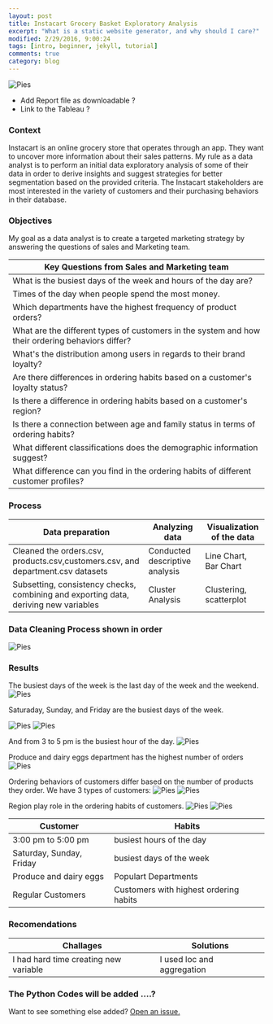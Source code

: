 ```yaml
---
layout: post
title: Instacart Grocery Basket Exploratory Analysis 
excerpt: "What is a static website generator, and why should I care?"
modified: 2/29/2016, 9:00:24
tags: [intro, beginner, jekyll, tutorial]
comments: true
category: blog
---
```




![Pies](https://morwarid1.github.io/images/instacart_images/bk.png) 



- Add Report file as downloadable ?
- Link to the Tableau ?



### Context 
Instacart is an online grocery store that operates through an app. They want to uncover more information about their sales patterns. My rule as a data analyst is to perform an initial data exploratory analysis of some of their data in order to derive insights and suggest strategies for better segmentation based on the provided criteria. The Instacart stakeholders are most interested in the variety of customers and their purchasing behaviors in their database. 


### Objectives
My goal as a data analyst is to create a targeted marketing strategy by answering the questions of sales and Marketing team.


Key Questions from Sales and Marketing team |
---------------------------------------------------|
What is the busiest days of the week and hours of the day are? |
Times of the day when people spend the most money. |
Which departments have the highest frequency of product orders? |
What are the different types of customers in the system and how their ordering behaviors differ? |
What's the distribution among users in regards to their brand loyalty? |
Are there differences in ordering habits based on a customer's loyalty status? |
Is there a difference in ordering habits based on a customer's region? |
Is there a connection between age and family status in terms of ordering habits? |
What different classifications does the demographic information suggest? |
What difference can you find in the ordering habits of different customer profiles? |


### Process 

Data preparation | Analyzing data |  Visualization of the data
------------ | ------------- | -------------
Cleaned the orders.csv, products.csv,customers.csv, and department.csv datasets | Conducted descriptive analysis | Line Chart, Bar Chart
Subsetting, consistency checks, combining and exporting data, deriving new variables | Cluster Analysis | Clustering, scatterplot 

### Data Cleaning Process shown in order
![Pies](https://morwarid1.github.io/images/instacart_images/population_flow.png) 




  
  
### Results
The busiest days of the week is the last day of the week and the weekend.
![Pies](https://morwarid1.github.io/images/instacart_images/avgspentweek_loyalcust.png) 


Saturaday, Sunday, and Friday are the busiest days of the week. 


![Pies](https://morwarid1.github.io/images/instacart_images/C_order_hour_bar.png) 
![Pies](https://morwarid1.github.io/images/instacart_images/symbols.png) 




And from 3 to 5 pm is the busiest hour of the day.
![Pies](https://morwarid1.github.io/images/instacart_images/avgspent_loyalcust.png) 


Produce and dairy eggs department has the highest number of orders
![Pies](https://morwarid1.github.io/images/instacart_images/depart_ord.png) 

Ordering behaviors of customers differ based on the number of products they order.
We have 3 types of customers: 
![Pies](https://morwarid1.github.io/images/instacart_images/loyaly_flag.png) 
![Pies](https://morwarid1.github.io/images/instacart_images/C_Customers.png) 

Region play role in the ordering habits of customers. 
![Pies](https://morwarid1.github.io/images/instacart_images/C_Region.png) 
![Pies](https://morwarid1.github.io/images/instacart_images/Region_income.png) 





Customer  | Habits |
------------ | ------------ |
3:00 pm to 5:00 pm  |  busiest hours of the day | 
Saturday, Sunday, Friday | busiest days of the week |
Produce and dairy eggs | Populart Departments |
Regular Customers | Customers with highest ordering habits | 




### Recomendations




Challages | Solutions
------------ | -------------
I had hard time creating new variable | I used loc and aggregation








### The Python Codes will be added ....?

Want to see something else added? <a href="https://github.com/poole/poole/issues/new">Open an issue.</a>
